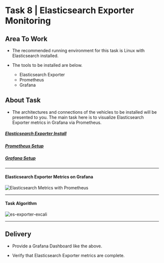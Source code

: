 # Task 8 | Elasticsearch Exporter Monitoring


## Area To Work

- The recommended running environment for this task is Linux with Elasticsearch installed.

- The tools to be installed are below.

  - Elasticsearch Exporter
  - Prometheus
  - Grafana





## About Task

- The architectures and connections of the vehicles to be installed will be presented to you. The main task here is to visualize Elasticsearch Exporter metrics in Grafana via Prometheus.

##### [Elasticsearch Exporter Install ](https://github.com/prometheus-community/elasticsearch_exporter/releases/tag/v1.7.0)

##### [Prometheus Setup ](https://www.cherryservers.com/blog/install-prometheus-ubuntu)

##### [Grafana Setup](https://grafana.com/docs/grafana/latest/setup-grafana/installation/debian/)

--------------------------------------------------------------------------------------------------------------------------------------------------


#### Elasticsearch Exporter Metrics on Grafana

![Elasticsearch Metrics with Prometheus](https://github.com/musabdogan/Elasticsearch-Tasks/assets/109666785/11d7fdc5-f9be-47f7-a336-c51df13d9937)

---------------------------------------------------------------------------------------------------------------------------------------------------

#### Task Algorithm

![es-exporter-excali](https://github.com/musabdogan/Elasticsearch-Tasks/assets/109666785/13dca0c4-4dcf-4b02-b3ec-6288abbb4e8e)

----------------------------------------------------------------------------------------------------------------------------------------------------

## Delivery

- Provide a Grafana Dashboard like the above.

- Verify that Elasticsearch Exporter metrics are complete.











  
